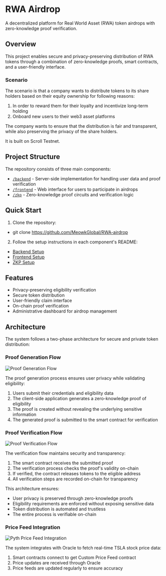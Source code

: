 # RWA Airdrop

A decentralized platform for Real World Asset (RWA) token airdrops with zero-knowledge proof verification.

## Overview

This project enables secure and privacy-preserving distribution of RWA tokens through a combination of zero-knowledge proofs, smart contracts, and a user-friendly interface.

### Scenario

The scenario is that a company wants to distribute tokens to its share holders based on their equity ownership for following reasons:

1. In order to reward them for their loyalty and incentivize long-term holding
2. Onboard new users to their web3 asset platforms

The company wants to ensure that the distribution is fair and transparent, while also preserving the privacy of the share holders.

It is built on Scroll Testnet.

## Project Structure

The repository consists of three main components:

- [`/backend`](./backend/README.md) - Server-side implementation for handling user data and proof verification
- [`/frontend`](./frontend/README.md) - Web interface for users to participate in airdrops
- [`/zkp`](./zkp/README.md) - Zero-knowledge proof circuits and verification logic

## Quick Start

1. Clone the repository:

- git clone https://github.com/MeowkGlobal/RWA-airdrop

2. Follow the setup instructions in each component's README:

- [Backend Setup](./backend/README.md#setup)
- [Frontend Setup](./frontend/README.md#setup)
- [ZKP Setup](./zkp/README.md#setup)

## Features

- Privacy-preserving eligibility verification
- Secure token distribution
- User-friendly claim interface
- On-chain proof verification
- Administrative dashboard for airdrop management

## Architecture

The system follows a two-phase architecture for secure and private token distribution:

### Proof Generation Flow

![Proof Generation Flow](./images/proofGen.png)

The proof generation process ensures user privacy while validating eligibility:

1. Users submit their credentials and eligibility data
2. The client-side application generates a zero-knowledge proof of eligibility
3. The proof is created without revealing the underlying sensitive information
4. The generated proof is submitted to the smart contract for verification

### Proof Verification Flow

![Proof Verification Flow](./images/proofVerify.png)

The verification flow maintains security and transparency:

1. The smart contract receives the submitted proof
2. The verification process checks the proof's validity on-chain
3. If verified, the contract releases tokens to the eligible address
4. All verification steps are recorded on-chain for transparency

This architecture ensures:

- User privacy is preserved through zero-knowledge proofs
- Eligibility requirements are enforced without exposing sensitive data
- Token distribution is automated and trustless
- The entire process is verifiable on-chain

### Price Feed Integration

![Pyth Price Feed Integration](./images/pythFeed.png)

The system integrates with Oracle to fetch real-time TSLA stock price data:

1. Smart contracts connect to get Custom Price Feed contract
2. Price updates are received through Oracle
3. Price feeds are updated regularly to ensure accuracy
